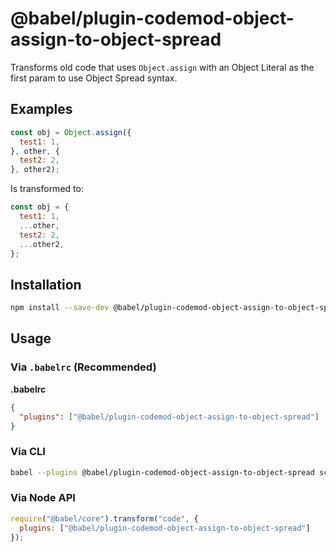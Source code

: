 # @babel/plugin-codemod-object-assign-to-object-spread

Transforms old code that uses `Object.assign` with an Object Literal as
the first param to use Object Spread syntax.

## Examples

```js
const obj = Object.assign({
  test1: 1,
}, other, {
  test2: 2,
}, other2);
```

Is transformed to:

```js
const obj = {
  test1: 1,
  ...other,
  test2: 2,
  ...other2,
};
```

## Installation

```sh
npm install --save-dev @babel/plugin-codemod-object-assign-to-object-spread
```

## Usage

### Via `.babelrc` (Recommended)

**.babelrc**

```json
{
  "plugins": ["@babel/plugin-codemod-object-assign-to-object-spread"]
}
```

### Via CLI

```sh
babel --plugins @babel/plugin-codemod-object-assign-to-object-spread script.js
```

### Via Node API

```javascript
require("@babel/core").transform("code", {
  plugins: ["@babel/plugin-codemod-object-assign-to-object-spread"]
});
```
